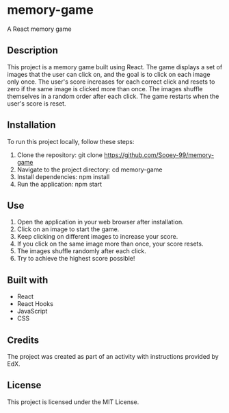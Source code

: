 # memory-game
A React memory game


## Description
This project is a memory game built using React. The game displays a set of images that the user can click on, and the goal is to click on each image only once. The user's score increases for each correct click and resets to zero if the same image is clicked more than once. The images shuffle themselves in a random order after each click. The game restarts when the user's score is reset.


## Installation
To run this project locally, follow these steps:

1. Clone the repository: git clone https://github.com/Sooey-99/memory-game 
2. Navigate to the project directory: cd memory-game
3. Install dependencies: npm install
4. Run the application: npm start


## Use
1. Open the application in your web browser after installation.
2. Click on an image to start the game.
3. Keep clicking on different images to increase your score.
4. If you click on the same image more than once, your score resets.
5. The images shuffle randomly after each click.
6. Try to achieve the highest score possible!


## Built with
- React
- React Hooks
- JavaScript
- CSS


## Credits
The project was created as part of an activity with instructions provided by EdX.


## License 
This project is licensed under the MIT License. 



